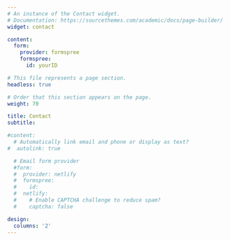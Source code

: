 ```yaml
---
# An instance of the Contact widget.
# Documentation: https://sourcethemes.com/academic/docs/page-builder/
widget: contact

content:
  form:
    provider: formspree
    formspree:
      id: yourID

# This file represents a page section.
headless: true

# Order that this section appears on the page.
weight: 70

title: Contact
subtitle:

#content:
  # Automatically link email and phone or display as text?
#  autolink: true

  # Email form provider
  #form:
  #  provider: netlify
  #  formspree:
  #    id:
  #  netlify:
  #    # Enable CAPTCHA challenge to reduce spam?
  #    captcha: false

design:
  columns: '2'
---
```

